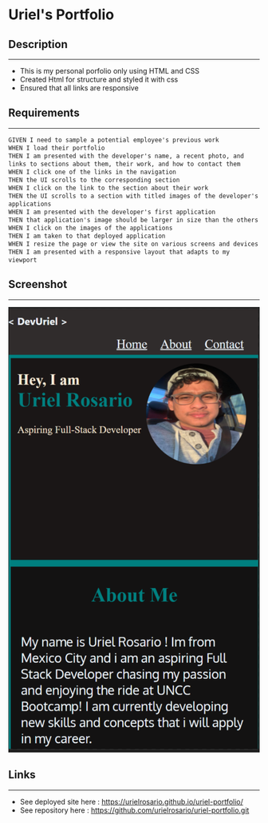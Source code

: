 # Uriel's Portfolio

## Description

---

- This is my personal porfolio only using HTML and CSS
- Created Html for structure and styled it with css
- Ensured that all links are responsive

## Requirements

---

```
GIVEN I need to sample a potential employee's previous work
WHEN I load their portfolio
THEN I am presented with the developer's name, a recent photo, and links to sections about them, their work, and how to contact them
WHEN I click one of the links in the navigation
THEN the UI scrolls to the corresponding section
WHEN I click on the link to the section about their work
THEN the UI scrolls to a section with titled images of the developer's applications
WHEN I am presented with the developer's first application
THEN that application's image should be larger in size than the others
WHEN I click on the images of the applications
THEN I am taken to that deployed application
WHEN I resize the page or view the site on various screens and devices
THEN I am presented with a responsive layout that adapts to my viewport
```

## Screenshot

---

![screenshot](images/mobile-screenshot.png)

## Links

---

- See deployed site here : https://urielrosario.github.io/uriel-portfolio/
- See repository here : https://github.com/urielrosario/uriel-portfolio.git
